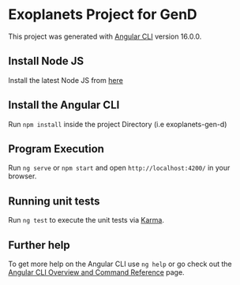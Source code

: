 # Exoplanets Project for GenD

This project was generated with [Angular CLI](https://github.com/angular/angular-cli) version 16.0.0.

## Install Node JS
Install the latest Node JS from [here ](https://nodejs.org/en)

## Install the Angular CLI
Run `npm install` inside the project Directory (i.e exoplanets-gen-d)

## Program Execution

Run `ng serve` or `npm start` and open `http://localhost:4200/` in your browser.


## Running unit tests

Run `ng test` to execute the unit tests via [Karma](https://karma-runner.github.io).

## Further help

To get more help on the Angular CLI use `ng help` or go check out the [Angular CLI Overview and Command Reference](https://angular.io/cli) page.
